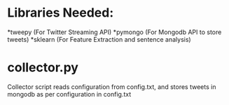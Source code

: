 # Libraries Needed:
  *tweepy (For Twitter Streaming API) 
  *pymongo (For Mongodb API to store tweets)
  *sklearn (For Feature Extraction and sentence analysis)

# collector.py

Collector script reads configuration from config.txt, and stores tweets in mongodb as per configuration in config.txt
